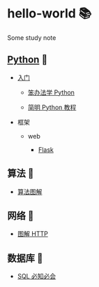 # hello-world :books:

Some study note

## [Python](https://github.com/justjavac/free-programming-books-zh_CN/blob/master/README.md#python) :snake:

* [入门](https://zhuanlan.zhihu.com/p/19959253)

  * [笨办法学 Python](http://old.sebug.net/paper/books/LearnPythonTheHardWay/)

  * [简明 Python 教程](https://bop.mol.uno/)
  
* 框架
  
  * web
  
    * [Flask](https://book.douban.com/subject/26274202/)
    
## 算法 :orange_book:

* [算法图解](https://book.douban.com/subject/26979890/)

## 网络 :blue_book:

* [图解 HTTP](https://book.douban.com/subject/25863515/)

## 数据库 :notebook:

* [SQL 必知必会](https://book.douban.com/subject/24250054/)